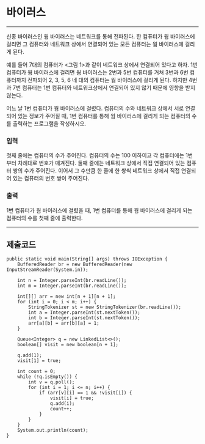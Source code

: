 # 바이러스

---

신종 바이러스인 웜 바이러스는 네트워크를 통해 전파된다. 한 컴퓨터가 웜 바이러스에 걸리면 그 컴퓨터와 네트워크 상에서 연결되어 있는 모든 컴퓨터는 웜 바이러스에 걸리게 된다.

예를 들어 7대의 컴퓨터가 <그림 1>과 같이 네트워크 상에서 연결되어 있다고 하자. 
1번 컴퓨터가 웜 바이러스에 걸리면 웜 바이러스는 2번과 5번 컴퓨터를 거쳐 3번과 6번 컴퓨터까지 전파되어 2, 3, 5, 6 네 대의 컴퓨터는 웜 바이러스에 걸리게 된다. 
하지만 4번과 7번 컴퓨터는 1번 컴퓨터와 네트워크상에서 연결되어 있지 않기 때문에 영향을 받지 않는다.

어느 날 1번 컴퓨터가 웜 바이러스에 걸렸다. 컴퓨터의 수와 네트워크 상에서 서로 연결되어 있는 정보가 주어질 때, 1번 컴퓨터를 통해 웜 바이러스에 걸리게 되는 컴퓨터의 수를 출력하는 프로그램을 작성하시오.

### 입력

첫째 줄에는 컴퓨터의 수가 주어진다. 컴퓨터의 수는 100 이하이고 각 컴퓨터에는 1번 부터 차례대로 번호가 매겨진다. 둘째 줄에는 네트워크 상에서 직접 연결되어 있는 컴퓨터 쌍의 수가 주어진다. 이어서 그 수만큼 한 줄에 한 쌍씩 네트워크 상에서 직접 연결되어 있는 컴퓨터의 번호 쌍이 주어진다.

### 출력

1번 컴퓨터가 웜 바이러스에 걸렸을 때, 1번 컴퓨터를 통해 웜 바이러스에 걸리게 되는 컴퓨터의 수를 첫째 줄에 출력한다.

---

## 제출코드

```
public static void main(String[] args) throws IOException {
    BufferedReader br = new BufferedReader(new InputStreamReader(System.in));

    int n = Integer.parseInt(br.readLine());
    int m = Integer.parseInt(br.readLine());

    int[][] arr = new int[n + 1][n + 1];
    for (int i = 0; i < m; i++) {
        StringTokenizer st = new StringTokenizer(br.readLine());
        int a = Integer.parseInt(st.nextToken());
        int b = Integer.parseInt(st.nextToken());
        arr[a][b] = arr[b][a] = 1;
    }

    Queue<Integer> q = new LinkedList<>();
    boolean[] visit = new boolean[n + 1];

    q.add(1);
    visit[1] = true;

    int count = 0;
    while (!q.isEmpty()) {
        int v = q.poll();
        for (int i = 1; i <= n; i++) {
            if (arr[v][i] == 1 && !visit[i]) {
                visit[i] = true;
                q.add(i);
                count++;
            }
        }
    }
    System.out.println(count);
}
```